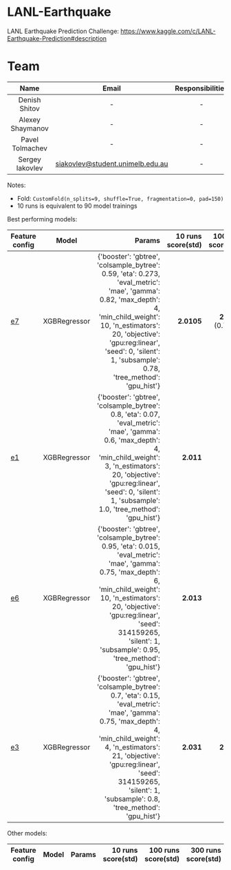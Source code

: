 # LANL-Earthquake
LANL Earthquake Prediction Challenge: https://www.kaggle.com/c/LANL-Earthquake-Prediction#description

# Team <a name="team"></a>

|      Name  |          Email |    Responsibilities |
|:------------:|:------------:|:-----------:|
| Denish Shitov | - | - |
| Alexey Shaymanov | - | - |
| Pavel Tolmachev | - | - |
| Sergey Iakovlev | siakovlev@student.unimelb.edu.au |  - |

Notes:
- Fold: `CustomFold(n_splits=9, shuffle=True, fragmentation=0, pad=150)`
- 10 runs is equivalent to 90 model trainings

Best performing models:

| Feature config | Model           | Params  | 10 runs score(std) | 100 runs score(std) | 300 runs score(std) | Public score |
| ------------- |:-------------:| -----:|-----:|-----:|-----:|-----:|
| [e7](https://github.com/SIakovlev/LANL-Earthquake/blob/develop/src/configs/dp_config_e7.json) | XGBRegressor | {'booster': 'gbtree', 'colsample_bytree': 0.59, 'eta': 0.273, 'eval_metric': 'mae', 'gamma': 0.82, 'max_depth': 4, 'min_child_weight': 10, 'n_estimators': 20, 'objective': 'gpu:reg:linear', 'seed': 0, 'silent': 1, 'subsample': 0.78, 'tree_method': 'gpu_hist'} | **2.0105** | **2.0917** (0.7735)| **2.1393** (0.7966) | - |
| [e1](https://github.com/SIakovlev/LANL-Earthquake/blob/develop/src/configs/dp_config_e1.json) | XGBRegressor | {'booster': 'gbtree', 'colsample_bytree': 0.8, 'eta': 0.07, 'eval_metric': 'mae', 'gamma': 0.6, 'max_depth': 4, 'min_child_weight': 3, 'n_estimators': 20, 'objective': 'gpu:reg:linear', 'seed': 0, 'silent': 1, 'subsample': 1.0, 'tree_method': 'gpu_hist'} | **2.011** | **2.092**| **2.1397** (0.7959) | 1.650 |
| [e6](https://github.com/SIakovlev/LANL-Earthquake/blob/develop/src/configs/dp_config_e6.json) | XGBRegressor | {'booster': 'gbtree', 'colsample_bytree': 0.95, 'eta': 0.015, 'eval_metric': 'mae', 'gamma': 0.75, 'max_depth': 6, 'min_child_weight': 10, 'n_estimators': 20, 'objective': 'gpu:reg:linear', 'seed': 314159265, 'silent': 1, 'subsample': 0.95, 'tree_method': 'gpu_hist'} | **2.013** | **2.094** | **2.1418** | 1.680 |
| [e3](https://github.com/SIakovlev/LANL-Earthquake/blob/develop/src/configs/dp_config_e3.json) | XGBRegressor | {'booster': 'gbtree', 'colsample_bytree': 0.7, 'eta': 0.15, 'eval_metric': 'mae', 'gamma': 0.75, 'max_depth': 4, 'min_child_weight': 4, 'n_estimators': 21, 'objective': 'gpu:reg:linear', 'seed': 314159265, 'silent': 1, 'subsample': 0.8, 'tree_method': 'gpu_hist'}  | **2.031** | **2.1099** | **2.1556** (0.7787) | - |

Other models:


| Feature config | Model           | Params  | 10 runs score(std) | 100 runs score(std) | 300 runs score(std) | Public score |
| ------------- |:-------------:| -----:|-----:|-----:|-----:|-----:|
